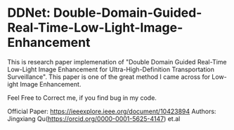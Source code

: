 # DDNet: Double-Domain-Guided-Real-Time-Low-Light-Image-Enhancement

This is research paper implemenation of "Double Domain Guided Real-Time Low-Light Image Enhancement for Ultra-High-Definition Transportation Surveillance". This paper is one of the great method I came across for Low-ight Image Enhancement.

Feel Free to Correct me, if you find bug in my code.

Official Paper: https://ieeexplore.ieee.org/document/10423894
Authors: Jingxiang Qu(https://orcid.org/0000-0001-5625-4147) et.al
